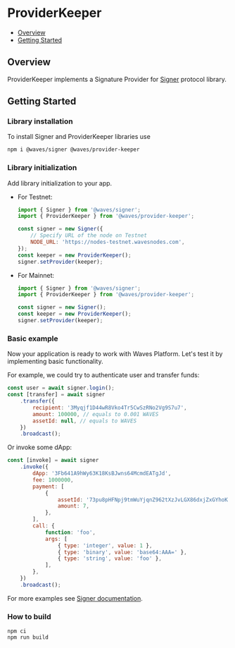 # ProviderKeeper

- [Overview](#overview)
- [Getting Started](#getting-started)

## Overview

ProviderKeeper implements a Signature Provider for [Signer](https://github.com/wavesplatform/signer) protocol library.

## Getting Started

### Library installation

To install Signer and ProviderKeeper libraries use

```bash
npm i @waves/signer @waves/provider-keeper
```

### Library initialization

Add library initialization to your app.

- For Testnet:

  ```js
  import { Signer } from '@waves/signer';
  import { ProviderKeeper } from '@waves/provider-keeper';

  const signer = new Signer({
      // Specify URL of the node on Testnet
      NODE_URL: 'https://nodes-testnet.wavesnodes.com',
  });
  const keeper = new ProviderKeeper();
  signer.setProvider(keeper);
  ```

- For Mainnet:

  ```js
  import { Signer } from '@waves/signer';
  import { ProviderKeeper } from '@waves/provider-keeper';

  const signer = new Signer();
  const keeper = new ProviderKeeper();
  signer.setProvider(keeper);
  ```

### Basic example

Now your application is ready to work with Waves Platform. Let's test it by implementing basic functionality.

For example, we could try to authenticate user and transfer funds:

```js
const user = await signer.login();
const [transfer] = await signer
    .transfer({
        recipient: '3Myqjf1D44wR8Vko4Tr5CwSzRNo2Vg9S7u7',
        amount: 100000, // equals to 0.001 WAVES
        assetId: null, // equals to WAVES
    })
    .broadcast();
```

Or invoke some dApp:

```js
const [invoke] = await signer
    .invoke({
        dApp: '3Fb641A9hWy63K18KsBJwns64McmdEATgJd',
        fee: 1000000,
        payment: [
            {
                assetId: '73pu8pHFNpj9tmWuYjqnZ962tXzJvLGX86dxjZxGYhoK',
                amount: 7,
            },
        ],
        call: {
            function: 'foo',
            args: [
                { type: 'integer', value: 1 },
                { type: 'binary', value: 'base64:AAA=' },
                { type: 'string', value: 'foo' },
            ],
        },
    })
    .broadcast();
```

For more examples see [Signer documentation](https://github.com/wavesplatform/signer/blob/master/README.md).

### How to build

```shell
npm ci
npm run build
```
